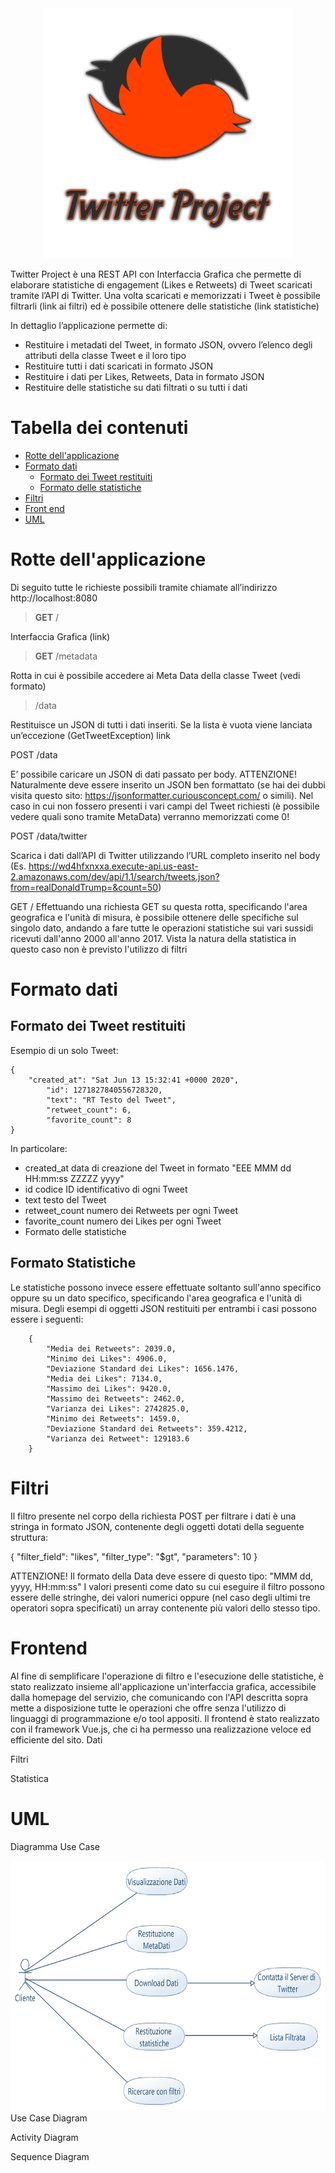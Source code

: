 <div align="center">
<img widht="400" height="400" src=".github/logo.png">
</div>


Twitter Project è una REST API con Interfaccia Grafica che permette di elaborare statistiche di engagement (Likes e Retweets) di Tweet scaricati tramite l’API di Twitter. Una volta scaricati e memorizzati i Tweet è possibile filtrarli (link ai filtri) ed è possibile ottenere delle statistiche (link statistiche)

In dettaglio l’applicazione permette di:
*	Restituire i metadati del Tweet, in formato JSON, ovvero l’elenco degli attributi della classe Tweet e il loro tipo
*	Restituire tutti i dati scaricati in formato JSON
*	Restituire i dati <filtrati> per Likes, Retweets, Data in formato JSON
*	Restituire delle statistiche su dati filtrati o su tutti i dati

# Tabella dei contenuti

- [Rotte dell'applicazione](#rotte-dellapplicazione)
- [Formato dati](#formato-dati)
  - [Formato dei Tweet restituiti](#formato-dei-tweet-restituiti)
  - [Formato delle statistiche](#formato-delle-statistiche)
- [Filtri](#filtri)
- [Front end](#frontend)
- [UML](#uml)

# Rotte dell'applicazione 
Di seguito tutte le richieste possibili tramite chiamate all’indirizzo http://localhost:8080

> **GET** /

Interfaccia Grafica (link)

> **GET** /metadata

Rotta in cui è possibile accedere ai Meta Data della classe Tweet (vedi formato)

>  /data

Restituisce un JSON di tutti i dati inseriti. Se la lista è vuota viene lanciata un’eccezione (GetTweetException) link

POST /data

E’ possibile caricare un JSON di dati passato per body. 
ATTENZIONE! Naturalmente deve essere inserito un JSON ben formattato (se hai dei dubbi visita questo sito: https://jsonformatter.curiousconcept.com/ o simili). Nel caso in cui non fossero presenti i vari campi del Tweet richiesti (è possibile vedere quali sono tramite MetaData) verranno memorizzati come 0!

POST /data/twitter

Scarica i dati dall’API di Twitter utilizzando l’URL completo inserito nel body (Es. https://wd4hfxnxxa.execute-api.us-east-2.amazonaws.com/dev/api/1.1/search/tweets.json?from=realDonaldTrump=&count=50)

GET /
Effettuando una richiesta GET su questa rotta, specificando l'area geografica e l'unità di misura, è possibile ottenere delle specifiche sul singolo dato, andando a fare tutte le operazioni statistiche sui vari sussidi ricevuti dall'anno 2000 all'anno 2017. Vista la natura della statistica in questo caso non è previsto l'utilizzo di filtri

# Formato dati

## Formato dei Tweet restituiti
Esempio di un solo Tweet:
```
{
    "created_at": "Sat Jun 13 15:32:41 +0000 2020",
        "id": 1271827840556728320,
        "text": "RT Testo del Tweet",
        "retweet_count": 6,
        "favorite_count": 8
}
```
In particolare:
*	created_at data di creazione del Tweet in formato "EEE MMM dd HH:mm:ss ZZZZZ yyyy"
*	id codice ID identificativo di ogni Tweet
*	text testo del Tweet
*	retweet_count numero dei Retweets per ogni Tweet
*	favorite_count numero dei Likes per ogni Tweet
*	Formato delle statistiche

## Formato Statistiche
Le statistiche possono invece essere effettuate soltanto sull'anno specifico oppure su un dato specifico, specificando l'area geografica e l'unità di misura. Degli esempi di oggetti JSON restituiti per entrambi i casi possono essere i seguenti:
```
    {
        "Media dei Retweets": 2039.0,
        "Minimo dei Likes": 4906.0,
        "Deviazione Standard dei Likes": 1656.1476,
        "Media dei Likes": 7134.0,
        "Massimo dei Likes": 9420.0,
        "Massimo dei Retweets": 2462.0,
        "Varianza dei Likes": 2742825.0,
        "Minimo dei Retweets": 1459.0,
        "Deviazione Standard dei Retweets": 359.4212,
        "Varianza dei Retweet": 129183.6
    }
```

# Filtri
Il filtro presente nel corpo della richiesta POST per filtrare i dati è una stringa in formato JSON, contenente degli oggetti dotati della seguente struttura:


{
    "filter_field": "likes",
    "filter_type": "$gt",
    "parameters": 10
}

ATTENZIONE! Il formato della Data deve essere di questo tipo: "MMM dd, yyyy, HH:mm:ss"
I valori presenti come dato su cui eseguire il filtro possono essere delle stringhe, dei valori numerici oppure (nel caso degli ultimi tre operatori sopra specificati) un array contenente più valori dello stesso tipo.

# Frontend
Al fine di semplificare l'operazione di filtro e l'esecuzione delle statistiche, è stato realizzato insieme all'applicazione un'interfaccia grafica, accessibile dalla homepage del servizio, che comunicando con l'API descritta sopra mette a disposizione tutte le operazioni che offre senza l'utilizzo di linguaggi di programmazione e/o tool appositi. Il frontend è stato realizzato con il framework Vue.js, che ci ha permesso una realizzazione veloce ed efficiente del sito.
Dati
 

Filtri
 

Statistica
 
# UML
Diagramma Use Case
<div align="right">
<img widht="400" height="400" src="UMLDiagram/UseCase.png">
</div>
Use Case Diagram

Activity Diagram

Sequence Diagram

